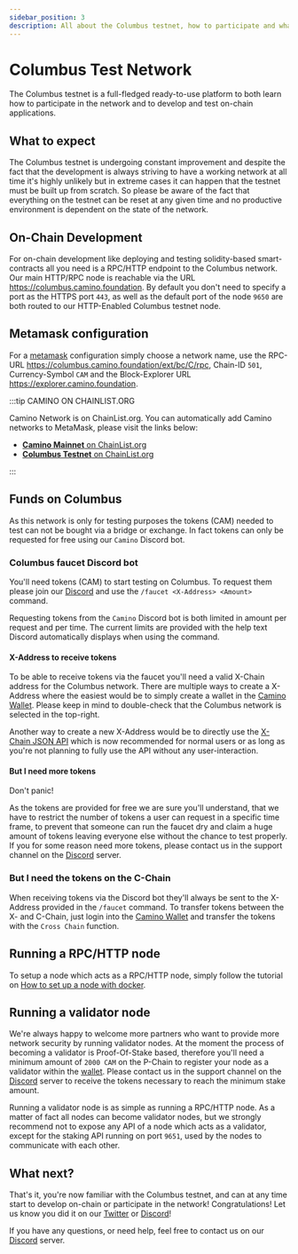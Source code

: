 ```yaml
---
sidebar_position: 3
description: All about the Columbus testnet, how to participate and what to expect.
---
```


# Columbus Test Network

The Columbus testnet is a full-fledged ready-to-use platform to both learn how to participate in the network and to develop and test on-chain applications.

## What to expect

The Columbus testnet is undergoing constant improvement and despite the fact that the development is always striving to have a working network at all time it's highly unlikely but in extreme cases it can happen that the testnet must be built up from scratch. So please be aware of the fact that everything on the testnet can be reset at any given time and no productive environment is dependent on the state of the network.

## On-Chain Development

For on-chain development like deploying and testing solidity-based smart-contracts all you need is a RPC/HTTP endpoint to the Columbus network. Our main HTTP/RPC node is reachable via the URL <https://columbus.camino.foundation>. By default you don't need to specify a port as the HTTPS port `443`, as well as the default port of the node `9650` are both routed to our HTTP-Enabled Columbus testnet node.

## Metamask configuration

For a [metamask](https://metamask.io/) configuration simply choose a network name, use the RPC-URL <https://columbus.camino.foundation/ext/bc/C/rpc>, Chain-ID `501`, Currency-Symbol `CAM` and the Block-Explorer URL <https://explorer.camino.foundation>.

:::tip CAMINO ON CHAINLIST.ORG

Camino Network is on ChainList.org. You can automatically add Camino networks to MetaMask, please visit the links below:

- [**Camino Mainnet** on ChainList.org](https://chainlist.org/?search=camino&testnets=false)
- [**Columbus Testnet** on ChainList.org](https://chainlist.org/?search=columbus&testnets=true)

:::

## Funds on Columbus

As this network is only for testing purposes the tokens (CAM) needed to test can not be bought via a bridge or exchange. In fact tokens can only be requested for free using our `Camino` Discord bot.

### Columbus faucet Discord bot

You'll need tokens (CAM) to start testing on Columbus. To request them please join our [Discord](https://discord.gg/camino) and use the `/faucet <X-Address> <Amount>` command.

Requesting tokens from the `Camino` Discord bot is both limited in amount per request and per time. The current limits are provided with the help text Discord automatically displays when using the command.

#### X-Address to receive tokens

To be able to receive tokens via the faucet you'll need a valid X-Chain address for the Columbus network. There are multiple ways to create a X-Address where the easiest would be to simply create a wallet in the [Camino Wallet](https://wallet.camino.foundation). Please keep in mind to double-check that the Columbus network is selected in the top-right.

Another way to create a new X-Address would be to directly use the [X-Chain JSON API](../developer/apis/camino-node-apis/x-chain.mdx) which is now recommended for normal users or as long as you're not planning to fully use the API without any user-interaction.

#### But I need more tokens

Don't panic!

As the tokens are provided for free we are sure you'll understand, that we have to restrict the number of tokens a user can request in a specific time frame, to prevent that someone can run the faucet dry and claim a huge amount of tokens leaving everyone else without the chance to test properly. If you for some reason need more tokens, please contact us in the support channel on the [Discord](https://discord.gg/camino) server.

### But I need the tokens on the C-Chain

When receiving tokens via the Discord bot they'll always be sent to the X-Address provided in the `/faucet` command. To transfer tokens between the X- and C-Chain, just login into the [Camino Wallet](https://wallet.camino.foundation) and transfer the tokens with the `Cross Chain` function.

## Running a RPC/HTTP node

To setup a node which acts as a RPC/HTTP node, simply follow the tutorial on [How to set up a node with docker](/nodes/set-up-node-with-docker.md).

## Running a validator node

We're always happy to welcome more partners who want to provide more network security by running validator nodes. At the moment the process of becoming a validator is Proof-Of-Stake based, therefore you'll need a minimum amount of `2000 CAM` on the P-Chain to register your node as a validator within the [wallet](https://wallet.camino.foundation). Please contact us in the support channel on the [Discord](https://discord.gg/camino) server to receive the tokens necessary to reach the minimum stake amount.

Running a validator node is as simple as running a RPC/HTTP node. As a matter of fact all nodes can become validator nodes, but we strongly recommend not to expose any API of a node which acts as a validator, except for the staking API running on port `9651`, used by the nodes to communicate with each other.

## What next?

That's it, you're now familiar with the Columbus testnet, and can at any time start to develop on-chain or participate in the network! Congratulations! Let us know you did it on our [Twitter](https://twitter.com/caminonetwork) or [Discord](https://discord.gg/camino)!

If you have any questions, or need help, feel free to contact us on our [Discord](https://discord.gg/camino) server.
